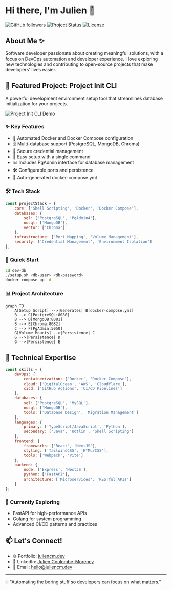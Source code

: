 # Hi there, I'm Julien 👋

[![GitHub followers](https://img.shields.io/github/followers/juliencm-dev?label=Follow&style=social)](https://github.com/juliencm-dev)
[![Project Status](https://img.shields.io/badge/status-active-success.svg)](https://github.com/juliencm-dev/project-init-cli)
[![License](https://img.shields.io/badge/license-MIT-blue.svg)](https://github.com/juliencm-dev/project-init-cli/blob/main/LICENSE)

## About Me ✨
Software developer passionate about creating meaningful solutions, with a focus on DevOps automation and developer experience. I love exploring new technologies and contributing to open-source projects that make developers' lives easier.

## 🚀 Featured Project: Project Init CLI

A powerful development environment setup tool that streamlines database initialization for your projects.

![Project Init CLI Demo](https://raw.githubusercontent.com/juliencm-dev/project-init-cli/main/docs/demo.gif)

### ✨ Key Features
- 🐳 Automated Docker and Docker Compose configuration
- 🗄️ Multi-database support (PostgreSQL, MongoDB, Chroma)
- 🔐 Secure credential management
- 🎯 Easy setup with a single command
- 📊 Includes PgAdmin interface for database management
- 🛠️ Configurable ports and persistence
- 🔄 Auto-generated docker-compose.yml

### 🛠️ Tech Stack
```javascript
const projectStack = {
    core: ['Shell Scripting', 'Docker', 'Docker Compose'],
    databases: {
        sql: ['PostgreSQL', 'PgAdmin4'],
        nosql: ['MongoDB'],
        vector: ['Chroma']
    },
    infrastructure: ['Port Mapping', 'Volume Management'],
    security: ['Credential Management', 'Environment Isolation']
};
```

### 🎯 Quick Start
```bash
cd dev-db
./setup.sh <db-user> <db-password>
docker compose up -d
```

### 📊 Project Architecture
```mermaid
graph TD
    A[Setup Script] -->|Generates| B[docker-compose.yml]
    B --> C[PostgreSQL:8080]
    B --> D[MongoDB:8081]
    B --> E[Chroma:8082]
    C --> F[PgAdmin:5050]
    G[Volume Mounts] -->|Persistence| C
    G -->|Persistence| D
    G -->|Persistence| E
```

## 💼 Technical Expertise

```javascript
const skills = {
    devOps: {
        containerization: ['Docker', 'Docker Compose'],
        cloud: ['DigitalOcean', 'AWS', 'Cloudflare'],
        cicd: ['GitHub Actions', 'CI/CD Pipelines']
    },
    databases: {
        sql: ['PostgreSQL', 'MySQL'],
        nosql: ['MongoDB'],
        tools: ['Database Design', 'Migration Management']
    },
    languages: {
        primary: ['TypeScript/JavaScript', 'Python'],
        secondary: ['Java', 'Kotlin', 'Shell Scripting']
    },
    frontend: {
        frameworks: ['React', 'NextJS'],
        styling: ['TailwindCSS', 'HTML/CSS'],
        tools: ['Webpack', 'Vite']
    },
    backend: {
        node: ['Express', 'NestJS'],
        python: ['FastAPI'],
        architecture: ['Microservices', 'RESTful APIs']
    }
};
```

### 🌱 Currently Exploring
- FastAPI for high-performance APIs
- Golang for system programming
- Advanced CI/CD patterns and practices

## 📫 Let's Connect!
- 🌐 Portfolio: [juliencm.dev](https://juliencm.dev)
- 💼 LinkedIn: [Julien Coulombe-Morency](https://linkedin.com/in/juliencm-dev)
- 📧 Email: hello@juliencm.dev

---
💡 "Automating the boring stuff so developers can focus on what matters."

